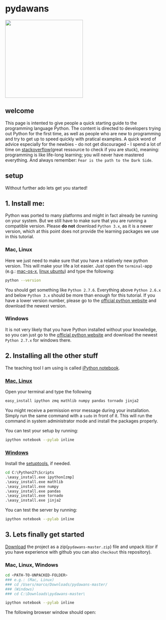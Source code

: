 pydawans
========


<img src="http://octodex.github.com/images/octobiwan.jpg" width="250px;">
<!---
more octocat art: http://octodex.github.com/
-->

## welcome
This page is intented to give people a quick starting guide to the programming language Python. The content is directed to developers trying out Python for the first time, as well as people who are new to programming and try to get up to speed quickly with pratical examples. A quick word of advice especially for the newbies - do not get discouraged - I spend a lot of time on [stackoverflow](http://stackoverflow.com/)(great ressource to check if you are stuck), meaning: programming is like life-long learning; you will never have mastered everything. And always remember: `Fear is the path to the Dark Side`.

## setup
Without further ado lets get you started!

## 1. Install me:
Python was ported to many platforms and might in fact already be running on your system. But we still have to make sure that you are running a compatible version.
Please **do not** download `Python 3.x`, as it is a newer version, which at this point does not provide the learning packages we use in this tutorial.

### Mac, Linux
Here we just need to make sure that you have a relatively new python version. This will make your life a lot easier. Just open the `terminal`-app (e.g.: [mac-os-x](http://en.wikipedia.org/wiki/Terminal_(OS_X)), [linux ubuntu](https://help.ubuntu.com/community/UsingTheTerminal)) and type the following:

```bash
python --version
```

You should get something like `Python 2.7.6`. Everything above `Python 2.6.x` and below `Python 3.x` should be more than enough for this tutorial. If you have a lower version number, please go to the [official python website](http://www.python.org/download/) and download the newest version.

### Windows
 It is not very likely that you have Python installed without your knowledge, so you can just go to the [official python website](http://www.python.org/download/) and download the newest `Python 2.7.x` for windows there. 

## 2. Installing all the other stuff
The teaching tool I am using is called [iPython notebook](http://ipython.org/notebook.html).

### [Mac, Linux](http://ipython.org/ipython-doc/stable/install/install.html#installation-using-easy-install-or-pip)

Open your terminal and type the following
```bash
easy_install ipython zmq mathlib numpy pandas tornado jinja2
```

You might receive a permission error message during your installation. Simply run the same command with a `sudo` in front of it. This will run the command in system administrator mode and install the packages properly.

You can test your setup by running:
```bash
ipython notebook --pylab inline
```

### [Windows](http://ipython.org/ipython-doc/stable/install/install.html#windows)

Install the [setuptools](https://pypi.python.org/pypi/setuptools#windows), if needed.

```bat
cd C:\Python27\Scripts
.\easy_install.exe ipython[zmp]
.\easy_install.exe math­lib
.\easy_install.exe numpy
.\easy_install.exe pandas
.\easy_install.exe tornado
.\easy_install.exe jinja2
```

You can test the server by running:
```bash
ipython notebook --pylab inline
```

## 3. Lets finally get started

[Download](https://github.com/marcopashkov/pydawans/archive/master.zip) the project as a zip(`pydawans-master.zip`) file and unpack it(or if you have experience with github you can also `checkout` this repository).

### Mac, Linux, Windows
```bash
cd <PATH-TO-UNPACKED-FOLDER>
### e.g.: (Mac, Linux)
### cd /Users/marco/Downloads/pydawans-master/
### (Windows)
### cd C:\Downloads\pydawans-master\

ipython notebook --pylab inline
```

The following browser window should open:




